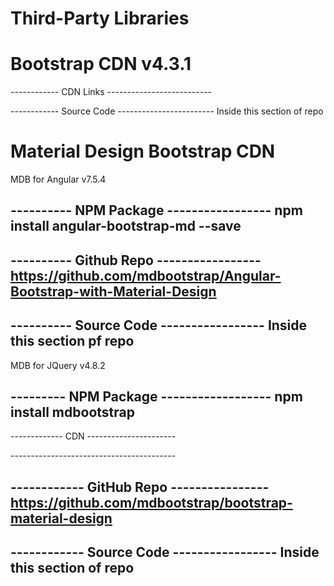 # Third-Party Libraries

# Bootstrap CDN v4.3.1

------------ CDN Links --------------------------
<link rel="stylesheet" href="https://stackpath.bootstrapcdn.com/bootstrap/4.3.1/css/bootstrap.min.css" integrity="sha384-ggOyR0iXCbMQv3Xipma34MD+dH/1fQ784/j6cY/iJTQUOhcWr7x9JvoRxT2MZw1T" crossorigin="anonymous">
<script src="https://code.jquery.com/jquery-3.3.1.slim.min.js" integrity="sha384-q8i/X+965DzO0rT7abK41JStQIAqVgRVzpbzo5smXKp4YfRvH+8abtTE1Pi6jizo" crossorigin="anonymous"></script>
<script src="https://cdnjs.cloudflare.com/ajax/libs/popper.js/1.14.7/umd/popper.min.js" integrity="sha384-UO2eT0CpHqdSJQ6hJty5KVphtPhzWj9WO1clHTMGa3JDZwrnQq4sF86dIHNDz0W1" crossorigin="anonymous"></script>
<script src="https://stackpath.bootstrapcdn.com/bootstrap/4.3.1/js/bootstrap.min.js" integrity="sha384-JjSmVgyd0p3pXB1rRibZUAYoIIy6OrQ6VrjIEaFf/nJGzIxFDsf4x0xIM+B07jRM" crossorigin="anonymous"></script>
------------ Source Code ------------------------
Inside this section of repo

# Material Design Bootstrap CDN

MDB for Angular v7.5.4

---------- NPM Package -----------------
npm install angular-bootstrap-md --save
----------------------------------------
---------- Github Repo -----------------
https://github.com/mdbootstrap/Angular-Bootstrap-with-Material-Design
----------------------------------------

---------- Source Code -----------------
Inside this section pf repo
----------------------------------------

MDB for JQuery v4.8.2

--------- NPM Package ------------------
npm install mdbootstrap
----------------------------------------

------------- CDN ----------------------
<!-- Font Awesome -->
<link rel="stylesheet" href="https://use.fontawesome.com/releases/v5.8.2/css/all.css">
<!-- Bootstrap core CSS -->
<link href="https://cdnjs.cloudflare.com/ajax/libs/twitter-bootstrap/4.3.1/css/bootstrap.min.css" rel="stylesheet">
<!-- Material Design Bootstrap -->
<link href="https://cdnjs.cloudflare.com/ajax/libs/mdbootstrap/4.8.2/css/mdb.min.css" rel="stylesheet">
<!-- JQuery -->
<script type="text/javascript" src="https://cdnjs.cloudflare.com/ajax/libs/jquery/3.4.1/jquery.min.js"></script>
<!-- Bootstrap tooltips -->
<script type="text/javascript" src="https://cdnjs.cloudflare.com/ajax/libs/popper.js/1.14.4/umd/popper.min.js"></script>
<!-- Bootstrap core JavaScript -->
<script type="text/javascript" src="https://cdnjs.cloudflare.com/ajax/libs/twitter-bootstrap/4.3.1/js/bootstrap.min.js"></script>
<!-- MDB core JavaScript -->
<script type="text/javascript" src="https://cdnjs.cloudflare.com/ajax/libs/mdbootstrap/4.8.2/js/mdb.min.js"></script>
-----------------------------------------

------------ GitHub Repo ----------------
https://github.com/mdbootstrap/bootstrap-material-design
------------------------------------------

------------ Source Code -----------------
Inside this section of repo
------------------------------------------
